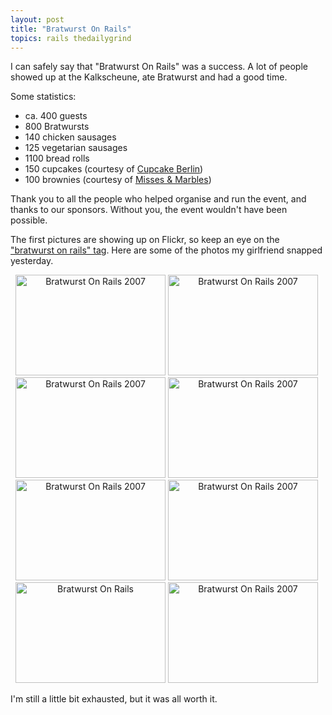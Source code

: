 ```yaml
---
layout: post
title: "Bratwurst On Rails"
topics: rails thedailygrind
---
```

I can safely say that "Bratwurst On Rails" was a success. A lot of people showed up at the Kalkscheune, ate Bratwurst and had a good time.

Some statistics:
- ca. 400 guests
- 800 Bratwursts
- 140 chicken sausages
- 125 vegetarian sausages
- 1100 bread rolls
- 150 cupcakes (courtesy of [Cupcake Berlin](http://www.cupcake-berlin.de))
- 100 brownies (courtesy of [Misses & Marbles](http://www.misses-marbles.de))

Thank you to all the people who helped organise and run the event, and thanks to our sponsors. Without you, the event wouldn't have been possible.

The first pictures are showing up on Flickr, so keep an eye on the ["bratwurst on rails" tag](http://www.flickr.com/photos/tags/bratwurstonrails/). Here are some of the photos my girlfriend snapped yesterday.

<div style="text-align:center; width:500px;">
<a href="http://www.flickr.com/photos/88467464@N00/1395123091" title="View 'Bratwurst On Rails 2007' on Flickr.com"><img src="http://farm2.static.flickr.com/1068/1395123091_430401a9c8_m.jpg" alt="Bratwurst On Rails 2007" border="0" width="240" height="161" /></a> <a href="http://www.flickr.com/photos/88467464@N00/1396015246" title="View 'Bratwurst On Rails 2007' on Flickr.com"><img src="http://farm2.static.flickr.com/1284/1396015246_5377a8f7cd_m.jpg" alt="Bratwurst On Rails 2007" border="0" width="240" height="161" /></a><a href="http://www.flickr.com/photos/88467464@N00/1396014636" title="View 'Bratwurst On Rails 2007' on Flickr.com"><img src="http://farm2.static.flickr.com/1315/1396014636_7b5ea325c8_m.jpg" alt="Bratwurst On Rails 2007" border="0" width="240" height="161" /></a> <a href="http://www.flickr.com/photos/88467464@N00/1395121357" title="View 'Bratwurst On Rails 2007' on Flickr.com"><img src="http://farm2.static.flickr.com/1316/1395121357_ab19464e45_m.jpg" alt="Bratwurst On Rails 2007" border="0" width="240" height="161" /></a><a href="http://www.flickr.com/photos/88467464@N00/1395120973" title="View 'Bratwurst On Rails 2007' on Flickr.com"><img src="http://farm2.static.flickr.com/1217/1395120973_2d88f94173_m.jpg" alt="Bratwurst On Rails 2007" border="0" width="240" height="161" /></a> <a href="http://www.flickr.com/photos/88467464@N00/1395120419" title="View 'Bratwurst On Rails 2007' on Flickr.com"><img src="http://farm2.static.flickr.com/1020/1395120419_1041abbba8_m.jpg" alt="Bratwurst On Rails 2007" border="0" width="240" height="161" /></a><a href="http://www.flickr.com/photos/88467464@N00/1396012564" title="View 'Bratwurst On Rails' on Flickr.com"><img src="http://farm2.static.flickr.com/1227/1396012564_1c2e68e610_m.jpg" alt="Bratwurst On Rails" border="0" width="240" height="161" /></a> <a href="http://www.flickr.com/photos/88467464@N00/1396012084" title="View 'Bratwurst On Rails 2007' on Flickr.com"><img src="http://farm2.static.flickr.com/1106/1396012084_4b8ea84382_m.jpg" alt="Bratwurst On Rails 2007" border="0" width="240" height="161" /></a></div>

I'm still a little bit exhausted, but it was all worth it.